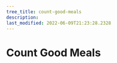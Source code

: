 ```yaml
---
tree_title: count-good-meals
description: 
last_modified: 2022-06-09T21:23:28.2328
---
```


# Count Good Meals
